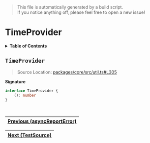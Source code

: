 > This file is automatically generated by a build script.<br>If you notice anything off, please feel free to open a new issue!

# TimeProvider

<details><summary><b>Table of Contents</b></summary><br>

1. [<code>TimeProvider</code>](#TimeProvider)</details>

## <a name="TimeProvider"></a><code>TimeProvider</code>

> Source Location: [packages\/core\/src\/util.ts#L305](..\/..\/packages\/core\/src\/util.ts#L305)

<b>Signature</b>

```ts
interface TimeProvider {
    (): number
}
```
<br>

| [Previous \(asyncReportError\)](03-asyncReportError.md#readme) |
| --- |

<div align="right">

| [Next \(TestSource\)](..\/08-api-testing\/00-TestSource.md#readme) |
| --- |
</div>
